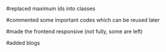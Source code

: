 #replaced maximum ids into classes

#commented some important codes which can be reused later

#made the frontend responsive (not fully, some are left)

#added blogs
